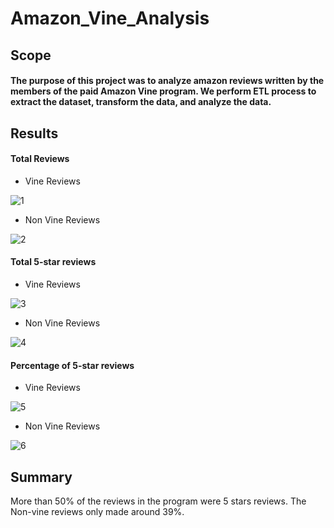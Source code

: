 # Amazon_Vine_Analysis
## Scope
#### The purpose of this project was to analyze amazon reviews written by the members of the paid Amazon Vine program. We perform ETL process to extract the dataset, transform the data, and analyze the data. 

## Results
#### Total Reviews 
- Vine Reviews

![1](https://user-images.githubusercontent.com/88811084/147802437-abf7640a-92e6-4ae3-8bf4-5985526bc643.png)
- Non Vine Reviews

![2](https://user-images.githubusercontent.com/88811084/147802444-7c69fa8a-dcfa-4e1d-9156-b7a2754821e1.png)
#### Total 5-star reviews
- Vine Reviews

![3](https://user-images.githubusercontent.com/88811084/147802530-6763c7a5-6925-4a97-b5d1-1c12c3ed0308.png)
- Non Vine Reviews

![4](https://user-images.githubusercontent.com/88811084/147802546-9e8d0939-d7df-4ca5-998d-bb513311223f.png)

#### Percentage of 5-star reviews
- Vine Reviews

![5](https://user-images.githubusercontent.com/88811084/147802563-56f32ad8-6763-4f84-938d-8bf42062c702.png)
- Non Vine Reviews

![6](https://user-images.githubusercontent.com/88811084/147802567-b224c3c2-4ff4-4711-8e6a-7f7407194160.png)

## Summary
More than 50% of the reviews in the program were 5 stars reviews. The Non-vine reviews only made around 39%. 
